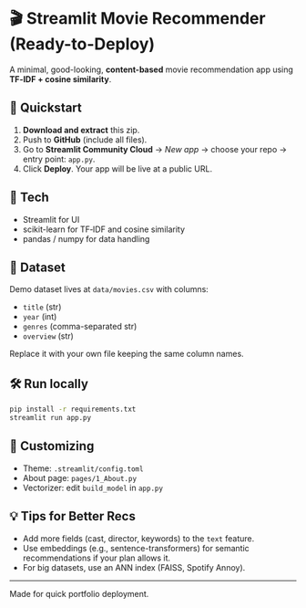 
# 🎬 Streamlit Movie Recommender (Ready-to-Deploy)

A minimal, good-looking, **content-based** movie recommendation app using **TF‑IDF + cosine similarity**.

## 🚀 Quickstart
1. **Download and extract** this zip.
2. Push to **GitHub** (include all files).
3. Go to **Streamlit Community Cloud** → *New app* → choose your repo → entry point: `app.py`.
4. Click **Deploy**. Your app will be live at a public URL.

## 🧩 Tech
- Streamlit for UI
- scikit-learn for TF‑IDF and cosine similarity
- pandas / numpy for data handling

## 📁 Dataset
Demo dataset lives at `data/movies.csv` with columns:
- `title` (str)
- `year` (int)
- `genres` (comma-separated str)
- `overview` (str)

Replace it with your own file keeping the same column names.

## 🛠 Run locally
```bash
pip install -r requirements.txt
streamlit run app.py
```

## 🧪 Customizing
- Theme: `.streamlit/config.toml`
- About page: `pages/1_About.py`
- Vectorizer: edit `build_model` in `app.py`

## 💡 Tips for Better Recs
- Add more fields (cast, director, keywords) to the `text` feature.
- Use embeddings (e.g., sentence-transformers) for semantic recommendations if your plan allows it.
- For big datasets, use an ANN index (FAISS, Spotify Annoy).

---

Made for quick portfolio deployment.
